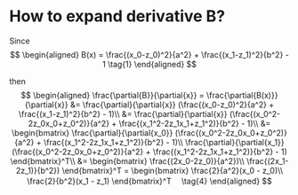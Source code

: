 # How to expand derivative B?

Since
$$
\begin{aligned}
B(x) = \frac{(x_0-z_0)^2}{a^2} + \frac{(x_1-z_1)^2}{b^2} - 1 \tag{1}
\end{aligned}
$$

then
$$
\begin{aligned}
\frac{\partial{B}}{\partial{x}} = \frac{\partial{B(x)}}{\partial{x}} &= \frac{\partial}{\partial{x}} (\frac{(x_0-z_0)^2}{a^2} + \frac{(x_1-z_1)^2}{b^2} - 1)\\
&= \frac{\partial}{\partial{x}} (\frac{(x_0^2-2z_0x_0+z_0^2)}{a^2} + \frac{(x_1^2-2z_1x_1+z_1^2)}{b^2} - 1)\\
&= \begin{bmatrix}
        \frac{\partial}{\partial{x_0}} (\frac{(x_0^2-2z_0x_0+z_0^2)}{a^2} + \frac{(x_1^2-2z_1x_1+z_1^2)}{b^2} - 1)\\
        \frac{\partial}{\partial{x_1}} (\frac{(x_0^2-2z_0x_0+z_0^2)}{a^2} + \frac{(x_1^2-2z_1x_1+z_1^2)}{b^2} - 1)
   \end{bmatrix}^T\\
&= \begin{bmatrix}
        \frac{(2x_0-2z_0)}{a^2})\\
        \frac{(2x_1-2z_1)}{b^2})
   \end{bmatrix}^T
= \begin{bmatrix}
        \frac{2}{a^2}(x_0 - z_0)\\
        \frac{2}{b^2}(x_1 - z_1)
   \end{bmatrix}^T 　\tag{4}
\end{aligned}
$$
